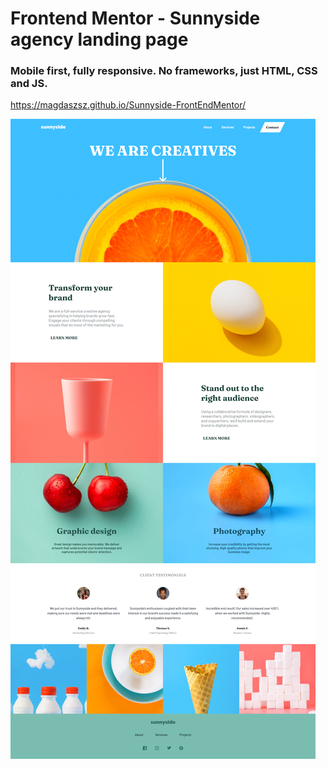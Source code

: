 # Frontend Mentor - Sunnyside agency landing page
<h3>Mobile first, fully responsive. No frameworks, just HTML, CSS and JS.</h3>

https://magdaszsz.github.io/Sunnyside-FrontEndMentor/

![Design preview for the Sunnyside agency landing page coding challenge](./images/sunny-screengrab.png)

